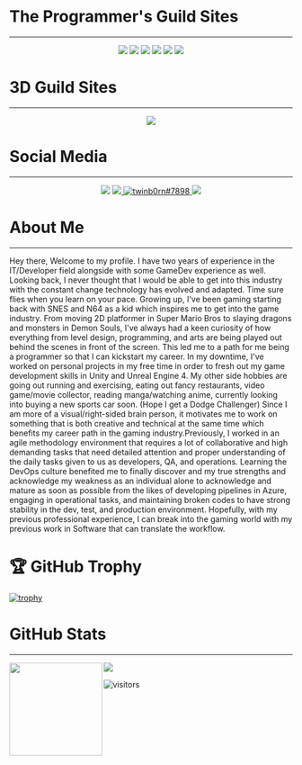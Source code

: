 # The Programmer's Guild Sites
-------------
<p align="center">
<a href="https://leetcode.com/twinb0rn/" target="_blank" rel="noopener noreferrer"><img src="https://img.shields.io/badge/LeetCode-twinb0rn-blue" /></a>
<a href="https://binarysearch.com/@/twinb0rn" target="_blank" rel="noopener noreferrer"><img src="https://img.shields.io/badge/Binarysearch-twinb0rn-blue" /></a>
  <a href="https://www.hackerrank.com/twinb0rn?hr_r=1" target="_blank" rel="noopener noreferrer"><img src="https://img.shields.io/badge/HackerRank-twinb0rn-blue" /></a>
  <a href="https://remote.com/joshuan" target="_blank" rel="noopener noreferrer"><img src="https://img.shields.io/badge/Remote-twinb0rn-blue" /></a>
  <a href="https://repl.it/@twinb0rn" target="_blank" rel="noopener noreferrer"><img src="https://img.shields.io/badge/repl.it-twinb0rn-blue" /></a>
  <a href="(https://gitlab.com/twinb0rn" target="_blank" rel="noopener noreferrer"><img src="https://img.shields.io/badge/Gitlab-twinb0rn-blue" /></a>
</p>

# 3D Guild Sites
-------------
<p align="center">
<a href="https://www.artstation.com/learning" target="_blank" rel="noopener noreferrer"><img src="https://img.shields.io/badge/ArtStation-twinb0rn-blue" /></a>
</p>

# Social Media
-------------

<p align="center">
<a href="https://steamcommunity.com/id/reckoninghero" target="_blank" rel="noopener noreferrer"><img src="https://img.shields.io/badge/Steam-reckoninghero-blue" /></a>
  <a href="https://linkedin.com/in/twinb0rn" target="_blank"> 
  <img src="https://img.shields.io/badge/LinkedIn-0077B5?style=for-the-badge&logo=linkedin&logoColor=white">
  </a>
  <a href=" https://www.upwork.com/freelancers/~0151298ff78b5bab55" target ="_blank">
  </a>
       
  <a href="https://discordapp.com/users/454490251126374401" target="blank">
  <img src="https://img.shields.io/badge/Discord-7289DA?style=for-the-badge&logo=discord&logoColor=white" alt="twinb0rn#7898">
  </a>
  <a href="mailto:joshua@twinb0rnsoft.com">
  <img src="https://img.shields.io/badge/Gmail-D14836?style=for-the-badge&logo=gmail&logoColor=white" target="_blank">
  </a>

</p>


# About Me
____________________
Hey there, Welcome to my profile. I have two years of experience in the IT/Developer field alongside with some GameDev experience as well. Looking back, I never thought that I would be able to get into this industry with the constant change technology has evolved and adapted. Time sure flies when you learn on your pace. Growing up, I've been gaming starting back with SNES and N64 as a kid which inspires me to get into the game industry. From moving 2D platformer in Super Mario Bros to slaying dragons and monsters in Demon Souls, I've always had a keen curiosity of how everything from level design, programming, and arts are being played out behind the scenes in front of the screen. This led me to a path for me being a programmer so that I can kickstart my career. In my downtime, I've worked on personal projects in my free time in order to fresh out my game development skills in Unity and Unreal Engine 4. My other side hobbies are going out running and exercising, eating out fancy restaurants, video game/movie collector, reading manga/watching anime, currently looking into buying a new sports car soon. (Hope I get a Dodge Challenger) Since I am more of a visual/right-sided brain person, it motivates me to work on something that is both creative and technical at the same time which benefits my career path in the gaming industry.Previously, I worked in an agile methodology environment that requires a lot of collaborative and high demanding tasks that need detailed attention and proper understanding of the daily tasks given to us as developers, QA, and operations. Learning the DevOps culture benefited me to finally discover and my true strengths and acknowledge my weakness as an individual alone to acknowledge and mature as soon as possible from the likes of developing pipelines in Azure, engaging in operational tasks, and maintaining broken codes to have strong stability in the dev, test, and production environment. Hopefully, with my previous professional experience, I can break into the gaming world with my previous work in Software that can translate the workflow.

# 🏆 GitHub Trophy

[![trophy](https://github-profile-trophy.vercel.app/?username=ReckoningHero&column=8)](https://github-profile-trophy.vercel.app/?username=ReckoningHero&column=8)

# GitHub Stats
____________________
<div>
  <img height="165" align="left" src="https://github-readme-stats.vercel.app/api?username=ReckoningHero&show_icons=true&theme=radical" />
  <img src="https://github-readme-stats.vercel.app/api/top-langs/?username=ReckoningHero&show_icons=true&theme=radical" />
</div>


![visitors](https://visitor-badge.glitch.me/badge?page_id=ReckoningHero.visitorbadge)

